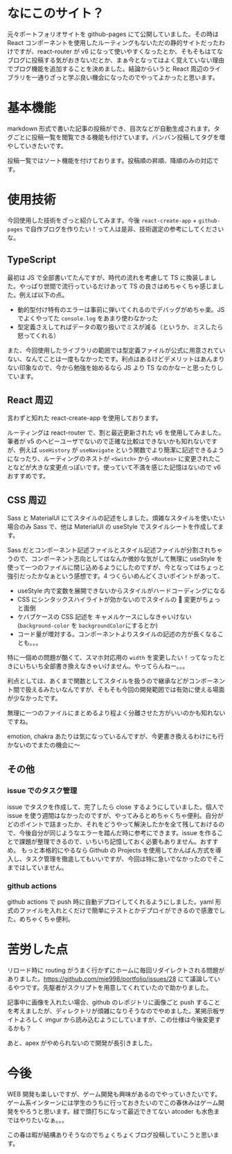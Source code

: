 # なにこのサイト？

元々ポートフォリオサイトを github-pages にて公開していました。その時は React コンポーネントを使用したルーティングもないただの静的サイトだったわけですが、react-router が v6 になって使いやすくなったとか、そもそもはてなブログに投稿する気がおきないだとか、まぁ今となってはよく覚えていない理由でブログ機能を追加することを決めました。結論からいうと React 周辺のライブラリを一通りざっと学ぶ良い機会になったのでやってよかったと思います。

# 基本機能

markdown 形式で書いた記事の投稿ができ、目次などが自動生成されます。タグごとに投稿一覧を閲覧できる機能も付けています。バンバン投稿してタグを増やしていきたいです。

投稿一覧ではソート機能を付けております。投稿順の昇順、降順のみの対応です。

# 使用技術

今回使用した技術をざっと紹介してみます。今後 `react-create-app` + `github-pages` で自作ブログを作りたい！って人は是非、技術選定の参考にしてくださいな。

## TypeScript

最初は JS で全部書いてたんですが、時代の流れを考慮して TS に換装しました。やっぱり世間で流行っているだけあって TS の良さはめちゃくちゃ感じました。例えば以下の点。

- 動的型付け特有のエラーは事前に弾いてくれるのでデバッグがめちゃ楽。JS でよくやってた `console.log` をあまり使わなかった
- 型定義さえしてればデータの取り扱いでミスが減る（というか、ミスしたら怒ってくれる）

また、今回使用したライブラリの範囲では型定義ファイルが公式に用意されていない、なんてことは一度もなかったです。利点はあるけどデメリットはあんまりない印象なので、今から勉強を始めるなら JS より TS なのかなーと思ったりしています。

## React 周辺

言わずと知れた react-create-app を使用しております。

ルーティングは react-router で、割と最近更新された v6 を使用してみました。筆者が v5 のヘビーユーザでないので正確な比較はできないかも知れないですが、例えば `useHistory` が `useNavigate` という関数でより簡潔に記述できるようになったり、ルーティングのネストが `<Switch>` から `<Routes>` に変更されたことなどが大きな変更点っぽいです。使っていて不満を感じた記憶はないので v6 おすすめです。

## CSS 周辺

Sass と MaterialUI にてスタイルの記述をしました。煩雑なスタイルを使いたい場合のみ Sass で、他は MaterialUI の useStyle でスタイルシートを作成してます。

Sass だとコンポーネント記述ファイルとスタイル記述ファイルが分割されちゃうので、コンポーネント志向としてはなんか微妙な気がして無理に useStyle を使って一つのファイルに閉じ込めるようにしたのですが、今となってはちょっと強引だったかなぁという感想です。4 つくらいめんどくさいポイントがあって、

- useStyle 内で変数を展開できないからスタイルがハードコーディングになる
- CSS にシンタックスハイライトが効かないのでスタイルの  変更がちょっと面倒
- ケバブケースの CSS 記述を キャメルケースにしなきゃいけない (`background-color` を `backgroundColor`にするとか)
- コード量が増対する。コンポーネントよりスタイルの記述の方が長くなることも。。。

特に一個めの問題が酷くて、スマホ対応用の `width` を変更したい！ってなったときにいちいち全部書き換えなきゃいけません。やってらんねー。。。

利点としては、あくまで関数としてスタイルを扱うので継承などがコンポーネント間で扱えるみたいなんですが、そもそも今回の開発範囲では有効に使える場面が少なかったです。

無理に一つのファイルにまとめるより程よく分離させた方がいいのかも知れないですね。

emotion, chakra あたりは気になっているんですが、今更書き換えるわけにも行かないのでまたの機会に〜

## その他

### issue でのタスク管理

issue でタスクを作成して、完了したら close するようにしていました。個人で issue を使う週間はなかったのですが、やってみるとめちゃくちゃ便利。自分がどのポイントで詰まったか、それをどうやって解決したかを全て残しておけるので、今後自分が同じようなエラーを踏んだ時に参考にできます。issue を作ることで課題が整理できるので、いちいち記憶しておく必要もありません。おすすめ。
もっと本格的にやるなら Github の Projects を使用してかんばん方式を導入し、タスク管理を徹底してもいいですが、今回は特に急いでなかったのでそこまではしていません。

### github actions

github actions で push 時に自動デプロイしてくれるようにしました。yaml 形式のファイルを入れとくだけで簡単にテストとかデプロイができるので感激でした。めちゃくちゃ便利。

# 苦労した点

リロード時に routing がうまく行かずにホームに毎回リダイレクトされる問題がありました。https://github.com/mie998/portfolio/issues/28 にて議論しているやつです。先駆者がスクリプトを用意してくれていたので助かりました。

記事中に画像を入れたい場合、github のレポジトリに画像ごと push することを考えましたが、ディレクトリが煩雑になりそうなのでやめました。某掲示板サイトよろしく imgur から読み込むようにしていますが、この仕様は今後変更するかも？

あと、apex がやめられないので開発が長引きました。

# 今後

WEB 開発も楽しいですが、ゲーム開発も興味があるのでやっていきたいです。ゲーム系インターンには学生のうちに行っておきたいのでこの春休みはゲーム開発をやろうと思います。緑で頭打ちになって最近できてない atcoder も水色まではやりたいなぁ。。。

この春は暇が結構ありそうなのでちょくちょくブログ投稿していこうと思います。
